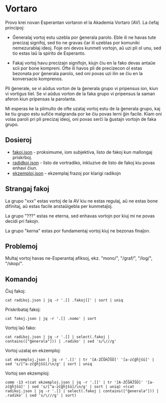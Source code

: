 # Vortaro

Provo krei novan Esperantan vortaron el la Akademia Vortaro (AV). La ĉefaj principoj:

* Ĝeneralaj vortoj estu uzebla por ĝenerala parolo. Eble ili ne havas tute precizaj signifoj, sed tio ne gravas ĉar ili uzeblas por komuniki nemezurablaj ideoj. Foje oni devos kunmeti vortojn, aŭ uzi pli ol unu, sed tio estas laŭ la spirito de Esperanto.

* Fakaj vortoj havu precizajn signifojn, kiujn ĉiu en la fako devas antaŭe scii por bone kompreni. Ofte ili havos pli de precizecon ol estas bezonata por ĝenerala parolo, sed oni povas uzi ilin se ĉiu en la konversacio komprenos.

Pli ĝenerale, se vi aŭdus vorton de la ĝenerala grupo vi pripensus ion, kiun vi vortigus tiel. Se vi aŭdus vorton de la faka grupo vi pripensus la saman aferon kiun pripensas la parolanta.

Mi esperas ke la plimulto de ofte uzataj vortoj estu de la ĝenerala grupo, kaj ke tiu grupo estu sufiĉe malgranda por ke ĉiu povas lerni ĝin facile. Kiam oni volas paroli pri pli precizaj ideoj, oni povas serĉi la ĝustajn vortojn de faka grupo.

## Dosieroj

* [fakoj.json]() - proksimume, iom subjektiva, listo de fakoj kun mallongaj priskrboj.
* [radidkoj.json]() - listo de vortradiko, inkluzive de listo de fakoj kiu povas enhavi ĉiun.
* [ekzemploj.json]() - ekzemplaj frazoj por klarigi radikojn

## Strangaj fakoj

La grupo "xxx" estas vortoj de la AV kiu ne estas regulaj, aŭ ne estas bone difinitaj, aŭ estas facile anstaŭigebla per kunmetaĵoj.

La grupo "???" estas ne eterna, sed enhavas vortojn por kiuj mi ne povas decidi pri fakojn.

La grupo "kerna" estas por fundamentaj vortoj kiuj ne bezonas finaĵon.

## Problemoj

Multaj vortoj havas ne-Esperantaj afiksoj, ekz. "mono/", "/graf/", "/log/", "/skop/".

## Komandoj

Ĉiuj fakoj:

`cat radikoj.json | jq -r '.[] .fakoj[]' | sort | uniq`

Priskribataj fakoj:

`cat fakoj.json | jq -r '.[] .nomo' | sort`

Vortoj laŭ fako:

`cat radikoj.json | jq -r '.[] | select(.fakoj | contains(["ĝenerala"])) | .radiko' | sed 's/\///g'`

Vortoj uzataj en ekzemploj:

`cat ekzemploj.json | jq -r '.[]' | tr '[A-ZĈĜĤĴŜŬ]' '[a-zĉĝĥĵŝŭ]' | sed 's/[^a-zĉĝĥĵŝŭ]/\n/g' | sort | uniq`

Vortoj sen ekzemploj:

`comm -13 <(cat ekzemploj.json | jq -r '.[]' | tr '[A-ZĈĜĤĴŜŬ]' '[a-zĉĝĥĵŝŭ]' | sed 's/[^a-zĉĝĥĵŝŭ]/\n/g' | sort | uniq) <(cat radikoj.json | jq -r '.[] | select(.fakoj | contains(["ĝenerala"])) | .radiko' | sed 's/\///g' | sort)`
